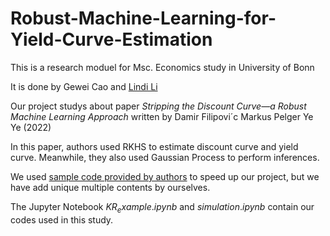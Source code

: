 # Robust-Machine-Learning-for-Yield-Curve-Estimation
This is a research moduel for Msc. Economics study in University of Bonn

It is done by Gewei Cao and [Lindi Li](https://github.com/Lindi1907/Robust-Machine-Learning-for-Yield-Curve-Estimation)

Our project studys about paper _Stripping the Discount Curve—a Robust Machine Learning Approach_ written by Damir Filipovi´c Markus Pelger Ye Ye (2022)

In this paper, authors used RKHS to estimate discount curve and yield curve. Meanwhile, they also used Gaussian Process to perform inferences. 

We used [sample code provided by authors](https://github.com/yye9701/KR_example) to speed up our project, but we have add unique multiple contents by ourselves.

The Jupyter Notebook $KR_example.ipynb$ and $simulation.ipynb$ contain our codes used in this study. 

